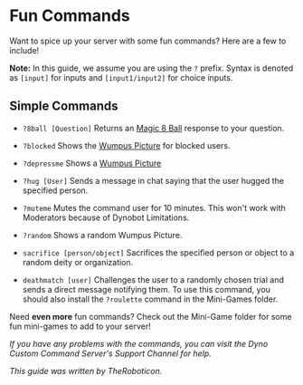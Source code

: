 # Fun Commands
Want to spice up your server with some fun commands? Here are a few to include!  

**Note:** In this guide, we assume you are using the ``?`` prefix. Syntax is denoted as ``[input]`` for inputs and ``[input1/input2]`` for choice inputs.

## Simple Commands
- ``?8ball [Question]`` Returns an [Magic 8 Ball](https://en.wikipedia.org/wiki/Magic_8-Ball) response to your question.
  
- ``?blocked`` Shows the [Wumpus Picture](https://dynocc.xyz/files/wumpus.PNG) for blocked users.
  
- ``?depressme`` Shows a [Wumpus Picture](https://dynocc.tk/files/alone.png)
  
- ``?hug [User]`` Sends a message in chat saying that the user hugged the specified person.  
  
- ``?muteme`` Mutes the command user for 10 minutes. This won't work with Moderators because of Dynobot Limitations.  
  
- ``?random`` Shows a random Wumpus Picture.  
  
- ``sacrifice [person/object]`` Sacrifices the specified person or object to a random deity or organization.

- ``deathmatch [user]`` Challenges the user to a randomly chosen trial and sends a direct message notifying them. To use this command, you should also install the ``?roulette`` command in the Mini-Games folder.
  
Need **even more** fun commands? Check out the Mini-Game folder for some fun mini-games to add to your server!

*If you have any problems with the commands, you can visit the Dyno Custom Command Server's Support Channel for help.*

*This guide was written by TheRoboticon.*
